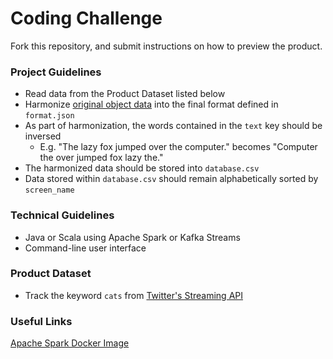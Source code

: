 # Coding Challenge
Fork this repository, and submit instructions on how to preview the product.

### Project Guidelines
* Read data from the Product Dataset listed below
* Harmonize [original object data](https://developer.twitter.com/en/docs/tweets/data-dictionary/overview/tweet-object.html) into the final format defined in `format.json`
* As part of harmonization, the words contained in the `text` key should be inversed 
  * E.g. "The lazy fox jumped over the computer." becomes "Computer the over jumped fox lazy the."
* The harmonized data should be stored into `database.csv`
* Data stored within `database.csv` should remain alphabetically sorted by `screen_name`

### Technical Guidelines
* Java or Scala using Apache Spark or Kafka Streams
* Command-line user interface

### Product Dataset
* Track the keyword `cats` from [Twitter's Streaming API](https://developer.twitter.com/en/docs/tweets/filter-realtime/api-reference/post-statuses-filter.html)

### Useful Links
[Apache Spark Docker Image](https://github.com/big-data-europe/docker-spark)
